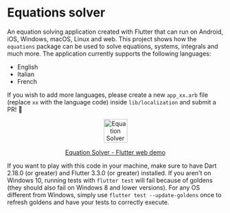 # Equations solver

An equation solving application created with Flutter that can run on Android, iOS, Windows, macOS, Linux and web. This project shows how the `equations` package can be used to solve equations, systems, integrals and much more. The application currently supports the following languages:

  - English
  - Italian
  - French

If you wish to add more languages, please create a new `app_xx.arb` file (replace `xx` with the language code) inside `lib/localization` and submit a PR! :rocket:

<p align="center"><img src="https://raw.githubusercontent.com/albertodev01/equations/master/assets/circle_logo.svg" alt="Equation Solver logo" width="55" height="55" /></p>
<p align="center"><a href="https://albertodev01.github.io/equations/">Equation Solver - Flutter web demo</a></p>

If you want to play with this code in your machine, make sure to have Dart 2.18.0 (or greater) and Flutter 3.3.0 (or greater) installed. If you aren't on Windows 10, running tests with `flutter test` will fail because of goldens (they should also fail on Windows 8 and lower versions). For any OS different from Windows, simply use `flutter test --update-goldens` once to refresh goldens and have your tests to correctly execute.
